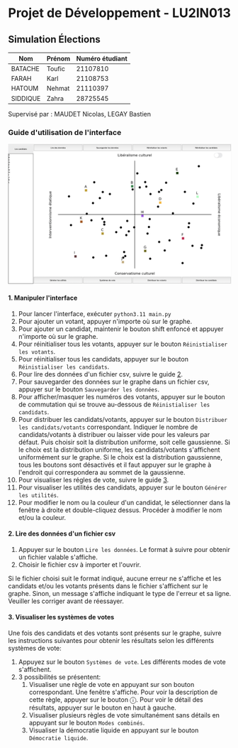 # Projet de Développement - LU2IN013

## Simulation Élections

| Nom      | Prénom | Numéro étudiant |
|----------|--------|-----------------|
| BATACHE  | Toufic | 21107810        |
| FARAH    | Karl   | 21108753        |
| HATOUM   | Nehmat | 21110397        |
| SIDDIQUE | Zahra  | 28725545        |

Supervisé par : MAUDET Nicolas, LEGAY Bastien



### Guide d'utilisation de l'interface

![](icons/demo.png)

#### 1. Manipuler l'interface

1. Pour lancer l'interface, exécuter `python3.11 main.py`
2. Pour ajouter un votant, appuyer n'importe où sur le graphe.
3. Pour ajouter un candidat, maintenir le bouton shift enfoncé et appuyer n'importe où sur le graphe.
4. Pour réinitialiser tous les votants, appuyer sur le bouton `Réinistialiser les votants`.
5. Pour réinitialiser tous les candidats, appuyer sur le bouton `Réinistialiser les candidats`.
6. Pour lire des données d'un fichier csv, suivre le guide [2](#2-lire-des-données-dun-fichier-csv).
7. Pour sauvegarder des données sur le graphe dans un fichier csv, appuyer sur le bouton `Sauvegarder les données`.
8. Pour afficher/masquer les numéros des votants, appuyer sur le bouton de commutation qui se trouve au-dessous de `Réinistialiser les candidats`.
9. Pour distribuer les candidats/votants, appuyer sur le bouton `Distribuer les candidats/votants` correspondant. Indiquer le nombre de candidats/votants à distribuer ou laisser vide pour les valeurs par défaut. 
Puis choisir soit la distribution uniforme, soit celle gaussienne. Si le choix est la distribution uniforme, les candidats/votants s'affichent uniformément sur le graphe.
Si le choix est la distribution gaussienne, tous les boutons sont désactivés et il faut appuyer sur le graphe à l'endroit qui correspondera au sommet de la gaussienne.
10. Pour visualiser les régles de vote, suivre le guide [3](#3-visualiser-les-systèmes-de-votes).
11. Pour visualiser les utilités des candidats, appuyer sur le bouton `Générer les utilités`.
12. Pour modifier le nom ou la couleur d'un candidat, le sélectionner dans la fenêtre à droite et double-cliquez dessus. Procéder à modifier le nom et/ou la couleur.

#### 2. Lire des données d'un fichier csv
1. Appuyer sur le bouton `Lire les données`. Le format à suivre pour obtenir un fichier valable s'affiche.
2. Choisir le fichier csv à importer et l'ouvrir.

Si le fichier choisi suit le format indiqué, aucune erreur ne s'affiche et les candidats et/ou les votants présents dans le fichier s'affichent sur le graphe.
Sinon, un message s'affiche indiquant le type de l'erreur et sa ligne. Veuiller les corriger avant de réessayer.

#### 3. Visualiser les systèmes de votes
Une fois des candidats et des votants sont présents sur le graphe, suivre les instructions suivantes pour obtenir les résultats selon les différents systèmes de vote:
1. Appuyez sur le bouton `Systèmes de vote`. Les différents modes de vote s'affichent.
2. 3 possibilités se présentent:
   1. Visualiser une règle de vote en appuyant sur son bouton correspondant. Une fenêtre s'affiche. Pour voir la description de cette règle, appuyer sur le bouton ⓘ. Pour voir le détail des résultats, appuyer sur le bouton en haut à gauche.
   2. Visualiser plusieurs règles de vote simultanément sans détails en appuyant sur le bouton `Modes combinés`.
   3. Visualiser la démocratie liquide en appuyant sur le bouton `Démocratie liquide`.
    

